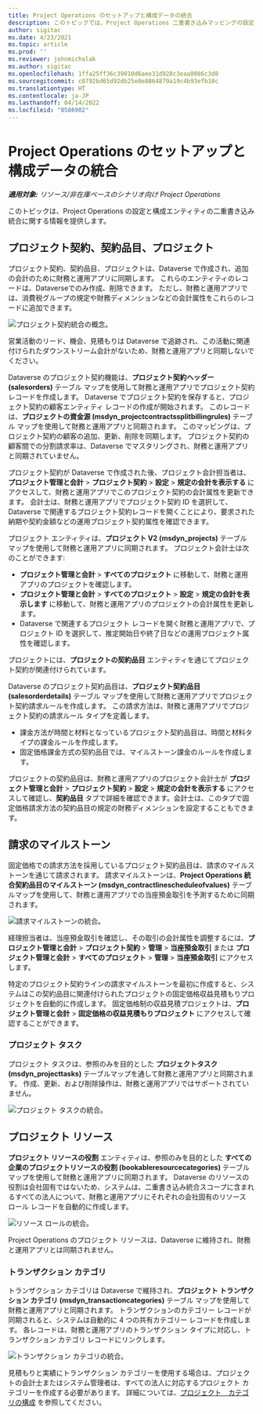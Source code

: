 ```yaml
---
title: Project Operations のセットアップと構成データの統合
description: このトピックでは、Project Operations 二重書き込みマッピングの設定および構成についての情報を提供します。
author: sigitac
ms.date: 4/23/2021
ms.topic: article
ms.prod: ''
ms.reviewer: johnmichalak
ms.author: sigitac
ms.openlocfilehash: 1ffa25ff36c39010d6aee31d928c3eaa0086c3d8
ms.sourcegitcommit: c0792bd65d92db25e0e8864879a19c4b93efb10c
ms.translationtype: HT
ms.contentlocale: ja-JP
ms.lasthandoff: 04/14/2022
ms.locfileid: "8586902"
---
```

# <a name="project-operations-setup-and-configuration-data-integration"></a>Project Operations のセットアップと構成データの統合

_**適用対象:** リソース/非在庫ベースのシナリオ向け Project Operations_

このトピックは、Project Operations の設定と構成エンティティの二重書き込み統合に関する情報を提供します。

## <a name="project-contracts-contract-lines-and-projects"></a>プロジェクト契約、契約品目、プロジェクト

プロジェクト契約、契約品目、プロジェクトは、Dataverse で作成され、追加の会計のために財務と運用アプリに同期します。 これらのエンティティのレコードは、Dataverseでのみ作成、削除できます。 ただし、財務と運用アプリでは、消費税グループの規定や財務ディメンションなどの会計属性をこれらのレコードに追加できます。

  ![プロジェクト契約統合の概念。](./media/1ProjectContract.jpg)

営業活動のリード、機会、見積もりは Dataverse で追跡され、この活動に関連付けられたダウンストリーム会計がないため、財務と運用アプリと同期しないでください。

Dataverse のプロジェクト契約機能は、**プロジェクト契約ヘッダー (salesorders)** テーブル マップを使用して財務と運用アプリでプロジェクト契約レコードを作成します。 Dataverse でプロジェクト契約を保存すると、プロジェクト契約の顧客エンティティ レコードの作成が開始されます。 このレコードは、**プロジェクトの資金源 (msdyn\_projectcontractssplitbillingrules)** テーブル マップを使用して財務と運用アプリと同期されます。 このマッピングは、プロジェクト契約の顧客の追加、更新、削除を同期します。 プロジェクト契約の顧客間での分割請求率は、Dataverse でマスタリングされ、財務と運用アプリと同期されていません。

プロジェクト契約が Dataverse で作成された後、プロジェクト会計担当者は、**プロジェクト管理と会計** > **プロジェクト契約** > **設定** > **規定の会計を表示する** にアクセスして、財務と運用アプリでこのプロジェクト契約の会計属性を更新できます。 会計士は、財務と運用アプリでプロジェクト契約 ID を選択して、Dataverse で関連するプロジェクト契約レコードを開くことにより、要求された納期や契約金額などの運用プロジェクト契約属性を確認できます。

プロジェクト エンティティは、**プロジェクト V2 (msdyn\_projects)** テーブル マップを使用して財務と運用アプリに同期されます。 プロジェクト会計士は次のことができます:

  - **プロジェクト管理と会計** > **すべてのプロジェクト** に移動して、財務と運用アプリのプロジェクトを確認します。 
  - **プロジェクト管理と会計** > **すべてのプロジェクト** > **設定** > **規定の会計を表示します** に移動して、財務と運用アプリのプロジェクトの会計属性を更新します。  
  - Dataverse で関連するプロジェクト レコードを開く財務と運用アプリで、プロジェクト ID を選択して、推定開始日や終了日などの運用プロジェクト属性を確認します。

プロジェクトには、**プロジェクトの契約品目** エンティティを通じてプロジェクト契約が関連付けられています。

Dataverse のプロジェクト契約品目は、**プロジェクト契約品目 (salesorderdetails)** テーブル マップを使用して財務と運用アプリでプロジェクト契約請求ルールを作成します。 この請求方法は、財務と運用アプリでプロジェクト契約の請求ルール タイプを定義します。

  - 課金方法が時間と材料となっているプロジェクト契約品目は、時間と材料タイプの課金ルールを作成します。
  - 固定価格課金方式の契約品目では、マイルストーン課金のルールを作成します。

プロジェクトの契約品目は、財務と運用アプリのプロジェクト会計士が **プロジェクト管理と会計** > **プロジェクト契約** > **設定** > **規定の会計を表示する** にアクセスして確認し、**契約品目** タブで詳細を確認できます。会計士は、このタブで固定価格請求方法の契約品目の規定の財務ディメンションを設定することもできます。

## <a name="billing-milestones"></a>請求のマイルストーン

固定価格での請求方法を採用しているプロジェクト契約品目は、請求のマイルストーンを通じて請求されます。 請求マイルストーンは、**Project Operations 統合契約品目のマイルストーン (msdyn\_contractlinescheduleofvalues)** テーブルマップを使用して、財務と運用アプリでの当座預金取引を予測するために同期されます。

  ![請求マイルストーンの統合。](./media/2Milestones.jpg)

経理担当者は、当座預金取引を確認し、その取引の会計属性を調整するには、**プロジェクト管理と会計** > **プロジェクト契約** > **管理** > **当座預金取引** または **プロジェクト管理と会計** > **すべてのプロジェクト** > **管理** > **当座預金取引** にアクセスします。

特定のプロジェクト契約ラインの請求マイルストーンを最初に作成すると、システムはこの契約品目に関連付けられたプロジェクトの固定価格収益見積もりプロジェクトを自動的に作成します。 固定価格制の収益見積プロジェクトは、**プロジェクト管理と会計** > **固定価格の収益見積もりプロジェクト** にアクセスして確認することができます。

### <a name="project-tasks"></a>プロジェクト タスク

プロジェクト タスクは、参照のみを目的とした **プロジェクトタスク (msdyn\_projecttasks)** テーブルマップを通して財務と運用アプリと同期されます。 作成、更新、および削除操作は、財務と運用アプリではサポートされていません。

  ![プロジェクト タスクの統合。](./media/3Tasks.jpg)

## <a name="project-resources"></a>プロジェクト リソース

**プロジェクト リソースの役割** エンティティは、参照のみを目的とした **すべての企業のプロジェクトリソースの役割 (bookableresourcecategories)** テーブルマップを使用して財務と運用アプリに同期されます。 Dataverse のリソースの役割は会社固有ではないため、システムは、二重書き込み統合スコープに含まれるすべての法人について、財務と運用アプリにそれぞれの会社固有のリソース ロール レコードを自動的に作成します。

![リソース ロールの統合。](./media/5Resources.jpg)

Project Operations のプロジェクト リソースは、Dataverse に維持され、財務と運用アプリとは同期されません。

### <a name="transaction-categories"></a>トランザクション カテゴリ

トランザクション カテゴリは Dataverse で維持され、**プロジェクト トランザクション カテゴリ (msdyn\_transactioncategories)** テーブル マップを使用して財務と運用アプリと同期されます。 トランザクションのカテゴリー レコードが同期されると、システムは自動的に 4 つの共有カテゴリー レコードを作成します。 各レコードは、財務と運用アプリのトランザクション タイプに対応し、トランザクション カテゴリ レコードにリンクします。

![トランザクション カテゴリの統合。](./media/4TransactionCategories.jpg)

見積もりと実績にトランザクション カテゴリーを使用する場合は、プロジェクトの会計士またはシステム管理者は、すべての法人に対応するプロジェクト カテゴリーを作成する必要があります。 詳細については、[プロジェクト　カテゴリの構成](../project-accounting/configure-project-categories.md) を参照してください。
